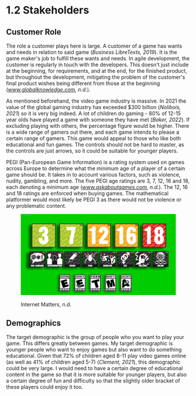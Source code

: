 # 1.2 Stakeholders

## Customer Role

The role a customer plays here is large. A customer of a game has wants and needs in relation to said game (_Business LibreTexts, 2019_). It is the game maker's job to fulfill these wants and needs. In agile development, the customer is regularly in touch with the developers. This doesn't just include at the beginning, for requirements, and at the end, for the finished product, but throughout the development, mitigating the problem of the customer's final product wishes being different from those at the beginning (_www.globalknowledge.com, n.d._).

As mentioned beforehand, the video game industry is massive. In 2021 the value of the global gaming industry has exceeded $300 billion (_Nolibois, 2021_) so it is very big indeed. A lot of children do gaming - 80% of 12-15 year olds have played a game with someone they have met (_Baker, 2022_). If excluding playing with others, the percentage figure would be higher. There is a wide range of gamers out there, and each game intends to please a certain range of gamers. This game would appeal to those who like both educational and fun games. The controls should not be hard to master, as the controls are just arrows, so it could be suitable for younger players.

PEGI (Pan-European Game Information) is a rating system used on games across Europe to determine what the minimum age of a player of a certain game should be. It takes in to account various factors, such as violence, nudity, gambling, and more. The five PEGI age ratings are 3, 7, 12, 16 and 18, each denoting a minimum age (_www.askaboutgames.com, n.d._). The 12, 16 and 18 ratings are enforced when buying games. The mathematical platformer would most likely be PEGI 3 as there would not be violence or any problematic content.

<figure><img src="../.gitbook/assets/image (3) (1) (1) (1) (1).png" alt=""><figcaption><p>Internet Matters, n.d.</p></figcaption></figure>

## Demographics

The target demographic is the group of people who you want to play your game. This differs greatly between games. My target demographic is younger people who want to enjoy games but also want to do something educational. Given that 72% of children aged 8-11 play video games online (as well as 41% of children aged 5-7) (_Clement, 2021_), this demographic could be very large. I would need to have a certain degree of educational content in the game so that it is more suitable for younger players, but also a certain degree of fun and difficulty so that the slightly older bracket of these players could enjoy it too.
